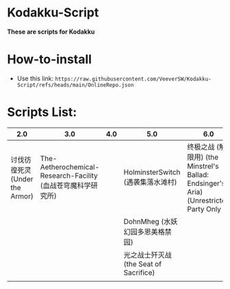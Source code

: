 # Kodakku-Script

**These are scripts for Kodakku**


# How-to-install


- Use this link: `https://raw.githubusercontent.com/VeeverSW/Kodakku-Script/refs/heads/main/OnlineRepo.json`

#

# Scripts List:


| 2.0 | 3.0 | 4.0 | 5.0 | 6.0 | 7.0|
| - | - | - | - | - | - |
| 讨伐彷徨死灵(Under the Armor)  | The-Aetherochemical-Research-Facility (血战苍穹魔科学研究所)  |   | HolminsterSwitch (遇袭集落水滩村) | 终极之战 (解限用) (the Minstrel's Ballad: Endsinger's Aria) (Unrestricted Party Only )| Yuweyawata Field Station |
|   |   |   | DohnMheg (水妖幻园多恩美格禁园)  |   | 佐拉加歼灭战 (Everkeep) |
|   |   |   | 光之战士歼灭战(the Seat of Sacrifice)  |   |  |
|   |   |   |   |   |  |
